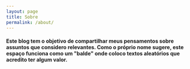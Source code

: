 ```yaml
---
layout: page
title: Sobre
permalink: /about/
---
```


#### Este blog tem o objetivo de compartilhar meus pensamentos sobre assuntos que considero relevantes. Como o próprio nome sugere, este espaço funciona como um "balde" onde coloco textos aleatórios que acredito ter algum valor.
